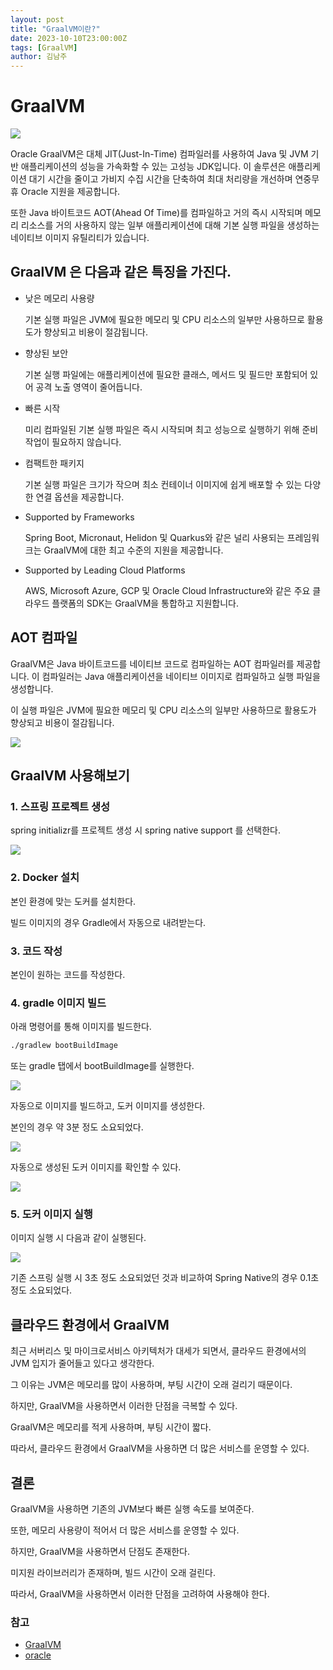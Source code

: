 ```yaml
---
layout: post
title: "GraalVM이란?"
date: 2023-10-10T23:00:00Z
tags: [GraalVM]
author: 김남주
---
```


# GraalVM

![](https://www.graalvm.org/resources/img/graalvm.png)

Oracle GraalVM은 대체 JIT(Just-In-Time) 컴파일러를 사용하여 Java 및 JVM 기반 애플리케이션의 성능을 가속화할 수 있는 고성능 JDK입니다. 이 솔루션은 애플리케이션 대기 시간을 줄이고 가비지 수집 시간을 단축하여 최대 처리량을 개선하며 연중무휴 Oracle 지원을 제공합니다.

또한 Java 바이트코드 AOT(Ahead Of Time)를 컴파일하고 거의 즉시 시작되며 메모리 리소스를 거의 사용하지 않는 일부 애플리케이션에 대해 기본 실행 파일을 생성하는 네이티브 이미지 유틸리티가 있습니다.

## GraalVM 은 다음과 같은 특징을 가진다.

- 낮은 메모리 사용량

  기본 실행 파일은 JVM에 필요한 메모리 및 CPU 리소스의 일부만 사용하므로 활용도가 향상되고 비용이 절감됩니다.

- 향상된 보안

  기본 실행 파일에는 애플리케이션에 필요한 클래스, 메서드 및 필드만 포함되어 있어 공격 노출 영역이 줄어듭니다.

- 빠른 시작

  미리 컴파일된 기본 실행 파일은 즉시 시작되며 최고 성능으로 실행하기 위해 준비 작업이 필요하지 않습니다.

- 컴팩트한 패키지

  기본 실행 파일은 크기가 작으며 최소 컨테이너 이미지에 쉽게 배포할 수 있는 다양한 연결 옵션을 제공합니다.

- Supported by Frameworks

  Spring Boot, Micronaut, Helidon 및 Quarkus와 같은 널리 사용되는 프레임워크는 GraalVM에 대한 최고 수준의 지원을 제공합니다.

- Supported by Leading Cloud Platforms

  AWS, Microsoft Azure, GCP 및 Oracle Cloud Infrastructure와 같은 주요 클라우드 플랫폼의 SDK는 GraalVM을 통합하고 지원합니다.

## AOT 컴파일

GraalVM은 Java 바이트코드를 네이티브 코드로 컴파일하는 AOT 컴파일러를 제공합니다. 이 컴파일러는 Java 애플리케이션을 네이티브 이미지로 컴파일하고 실행 파일을 생성합니다.

이 실행 파일은 JVM에 필요한 메모리 및 CPU 리소스의 일부만 사용하므로 활용도가 향상되고 비용이 절감됩니다.

![](https://velog.velcdn.com/images/cmsong111/post/dead5533-4877-4cdb-b887-ecc7424446d1/image.png)

## GraalVM 사용해보기

### 1. 스프링 프로젝트 생성

spring initializr를 프로젝트 생성 시 spring native support 를 선택한다.

![](https://velog.velcdn.com/images/cmsong111/post/0a718722-b7bd-4885-bc58-8cba5cdfd0a4/image.png)

### 2. Docker 설치

본인 환경에 맞는 도커를 설치한다.

빌드 이미지의 경우 Gradle에서 자동으로 내려받는다.

### 3. 코드 작성

본인이 원하는 코드를 작성한다.

### 4. gradle 이미지 빌드

아래 명령어를 통해 이미지를 빌드한다.

```bash
./gradlew bootBuildImage
```

또는 gradle 탭에서 bootBuildImage를 실행한다.

![](https://velog.velcdn.com/images/cmsong111/post/9243c283-c955-45ca-bf00-678a8876a968/image.png)

자동으로 이미지를 빌드하고, 도커 이미지를 생성한다.

본인의 경우 약 3분 정도 소요되었다.

![](https://velog.velcdn.com/images/cmsong111/post/ffde89dc-ef89-49c7-a3e1-2c6b32acbeb0/image.png)

자동으로 생성된 도커 이미지를 확인할 수 있다.

![](https://velog.velcdn.com/images/cmsong111/post/ef179f44-db06-457c-9007-7e716d4ec06e/image.png)

### 5. 도커 이미지 실행

이미지 실행 시 다음과 같이 실행된다.

![](https://velog.velcdn.com/images/cmsong111/post/aa796330-6e41-4d6b-adc9-fa66155cae80/image.png)

기존 스프링 실행 시 3초 정도 소요되었던 것과 비교하여 Spring Native의 경우 0.1초 정도 소요되었다.

## 클라우드 환경에서 GraalVM

최근 서버리스 및 마이크로서비스 아키텍처가 대세가 되면서, 클라우드 환경에서의 JVM 입지가 줄어들고 있다고 생각한다.

그 이유는 JVM은 메모리를 많이 사용하며, 부팅 시간이 오래 걸리기 때문이다.

하지만, GraalVM을 사용하면서 이러한 단점을 극복할 수 있다.

GraalVM은 메모리를 적게 사용하며, 부팅 시간이 짧다.

따라서, 클라우드 환경에서 GraalVM을 사용하면 더 많은 서비스를 운영할 수 있다.

## 결론

GraalVM을 사용하면 기존의 JVM보다 빠른 실행 속도를 보여준다.

또한, 메모리 사용량이 적어서 더 많은 서비스를 운영할 수 있다.

하지만, GraalVM을 사용하면서 단점도 존재한다.

미지원 라이브러리가 존재하며, 빌드 시간이 오래 걸린다.

따라서, GraalVM을 사용하면서 이러한 단점을 고려하여 사용해야 한다.

### 참고

- [GraalVM](https://www.graalvm.org/)
- [oracle](https://www.oracle.com/kr/java/graalvm/what-is-graalvm/)
